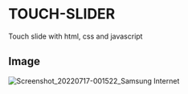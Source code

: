 # TOUCH-SLIDER
Touch slide with html, css and javascript

## Image
![Screenshot_20220717-001522_Samsung Internet](https://user-images.githubusercontent.com/107710406/179361251-ea426508-5b80-4b84-8b24-17ac7a9e748c.jpg)
